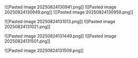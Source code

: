 ![[Pasted image 20250824130941.png]]
![[Pasted image 20250824130949.png]]
![[Pasted image 20250824130959.png]]

![[Pasted image 20250824131013.png]]
![[Pasted image 20250824131021.png]]


![[Pasted image 20250824131449.png]]
![[Pasted image 20250824131501.png]]

![[Pasted image 20250824131509.png]]


